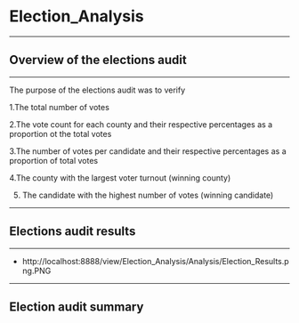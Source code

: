 # Election_Analysis
---
## Overview of the elections audit
---

The purpose of the elections audit was to verify
  
  1.The total number of votes
  
  2.The vote count for each county and their respective percentages as a proportion ot the total votes
  
  3.The number of votes per candidate and their respective percentages as a proportion of total votes 
  
  4.The county with the largest voter turnout (winning county)
  
  5. The candidate with the highest number of votes (winning candidate)


---
## Elections audit results
---

  - http://localhost:8888/view/Election_Analysis/Analysis/Election_Results.png.PNG



---
## Election audit summary



